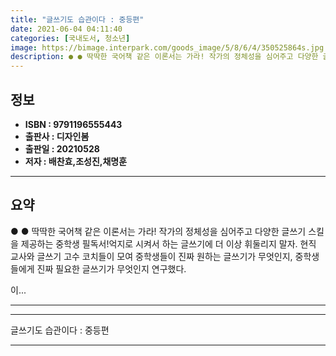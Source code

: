 ```yaml
---
title: "글쓰기도 습관이다 : 중등편"
date: 2021-06-04 04:11:40
categories: [국내도서, 청소년]
image: https://bimage.interpark.com/goods_image/5/8/6/4/350525864s.jpg
description: ● ● 딱딱한 국어책 같은 이론서는 가라! 작가의 정체성을 심어주고 다양한 글쓰기 스킬을 제공하는 중학생 필독서!억지로 시켜서 하는 글쓰기에 더 이상 휘둘리지 말자. 현직 교사와 글쓰기 고수 코치들이 모여 중학생들이 진짜 원하는 글쓰기가 무엇인지, 중학생들에게 진짜 필요한 글쓰기가
---
```


## **정보**

- **ISBN : 9791196555443**
- **출판사 : 디자인봄**
- **출판일 : 20210528**
- **저자 : 배찬효,조성진,채명훈**

------



## **요약**

●  ●  딱딱한 국어책 같은 이론서는 가라!
작가의 정체성을 심어주고 다양한 글쓰기 스킬을 제공하는 중학생 필독서!억지로 시켜서 하는 글쓰기에 더 이상 휘둘리지 말자. 현직 교사와 글쓰기 고수 코치들이 모여 중학생들이 진짜 원하는 글쓰기가 무엇인지, 중학생들에게 진짜 필요한 글쓰기가 무엇인지 연구했다. 

이... 

------



------


글쓰기도 습관이다 : 중등편 

------


